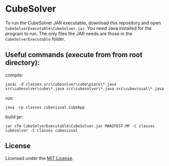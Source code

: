 # CubeSolver
To run the CubeSolver JAR executable, download this repository and open ```CubeSolverExecutable\CubeSolver.jar```. You need Java installed for the program to run. The only files the JAR needs are those in the ```CubeSolverExecutable``` folder.
## Useful commands (execute from from root directory):
compile:
```
javac -d classes src\cubesolver\cube\piece\*.java src\cubesolver\cube\*.java src\cubesolver\*.java src\cubevisual\*.java
```
run:
```
java -cp classes cubevisual.CubeApp
```
build jar:
```
jar cfm CubeSolverExecutable\CubeSolver.jar MANIFEST.MF -C classes cubesolver -C classes cubevisual
```
## License
Licensed under the [MIT License](LICENSE).
